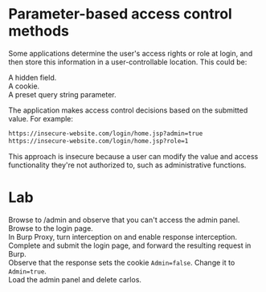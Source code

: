# Parameter-based access control methods

Some applications determine the user's access rights or role at login, and then store this information in a user-controllable location. This could be:

A hidden field.<br>
A cookie.<br>
A preset query string parameter.<br>

The application makes access control decisions based on the submitted value. For example:
```bash
https://insecure-website.com/login/home.jsp?admin=true
https://insecure-website.com/login/home.jsp?role=1
```
This approach is insecure because a user can modify the value and access functionality they're not authorized to, such as administrative functions.

# Lab

Browse to /admin and observe that you can't access the admin panel.<br>
Browse to the login page.<br>
In Burp Proxy, turn interception on and enable response interception.<br>
Complete and submit the login page, and forward the resulting request in Burp.<br>
Observe that the response sets the cookie `Admin=false`. Change it to `Admin=true`.<br>
Load the admin panel and delete carlos.
